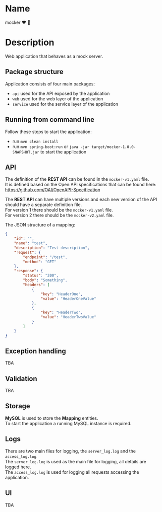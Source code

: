 # Name
mocker :heart: :rainbow:

# Description
Web application that behaves as a mock server.

## Package structure
Application consists of four main packages:
+ `api` used for the API exposed by the application
+ `web` used for the web layer of the application
+ `service` used for the service layer of the application

## Running from command line
Follow these steps to start the application:
+ run `mvn clean install`
+ run `mvn spring-boot:run` or `java -jar target/mocker-1.0.0-SNAPSHOT.jar` to start the application

## API
The definition of the **REST API** can be found in the `mocker-v1.yaml` file.  
It is defined based on the Open API specifications that can be found here: https://github.com/OAI/OpenAPI-Specification  

The **REST API** can have multiple versions and each new version of the API should have a separate definition file.  
For version 1 there should be the `mocker-v1.yaml` file.  
For version 2 there should be the `mocker-v2.yaml` file.  

The JSON structure of a mapping:  
```json
{
	"id": "",
    "name": "test",
    "description": "Test description",
    "request": {
        "endpoint": "/test",
        "method": "GET"
    },
    "response": {
        "status": "200",
        "body": "Something",
        "headers": [
            {
                "key": "HeaderOne",
                "value": "HeaderOneValue"
            },
            {
                "key": "HeaderTwo",
                "value": "HeaderTwoValue"
            }
        ]
    }
}
```

## Exception handling
TBA

## Validation
TBA

## Storage
**MySQL** is used to store the **Mapping** entities.  
To start the application a running MySQL instance is required.  

## Logs
There are two main files for logging, the `server_log.log` and the `access_log.log`.  
The `server_log.log` is used as the main file for logging, all details are logged here.  
The `access_log.log` is used for logging all requests accessing the application.  

## UI
TBA